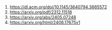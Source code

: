 1. https://dl.acm.org/doi/10.1145/3640794.3665572
2. https://arxiv.org/pdf/2312.11518
3. https://arxiv.org/abs/2405.07248
4. https://arxiv.org/html/2406.17675v1

